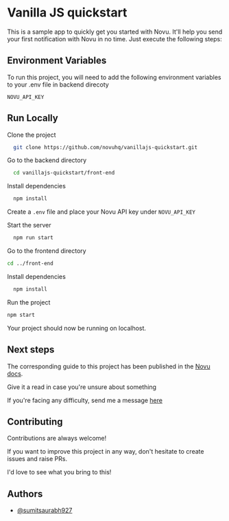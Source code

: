 
# Vanilla JS quickstart

This is a sample app to quickly get you started with Novu. It'll help you send your first notification with Novu in no time. Just execute the following steps:



## Environment Variables

To run this project, you will need to add the following environment variables to your .env file in backend direcoty

`NOVU_API_KEY`


## Run Locally

Clone the project

```bash
  git clone https://github.com/novuhq/vanillajs-quickstart.git
```

Go to the backend directory

```bash
  cd vanillajs-quickstart/front-end
```

Install dependencies

```bash
  npm install
```

Create a `.env` file and place your Novu API key under `NOVU_API_KEY`

Start the server

```bash
  npm run start
```

Go to the frontend directory

```bash
cd ../front-end
```

Install dependencies

```bash
  npm install
```

Run the project

```bash
npm start
```

Your project should now be running on localhost.

## Next steps
The corresponding guide to this project has been published in the [Novu docs](https://docs.novu.co/overview/quickstart/get-started-with-vanilla-js/).

Give it a read in case you're unsure about something

If you're facing any difficulty, send me a message [here](https://discord.gg/novu)


## Contributing

Contributions are always welcome!

If you want to improve this project in any way, don't hesitate to create issues and raise PRs.

I'd love to see what you bring to this!


## Authors

- [@sumitsaurabh927](https://twitter.com/sumitsaurabh927)

